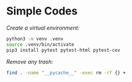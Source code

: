 # Simple Codes

*Create a virtual environment:*

```bash
python3 -m venv .venv
source .venv/bin/activate
pip3 install pytest pytest-html pytest-cov
```

*Remove any trash:*
```bash
find . -name "__pycache__" -exec rm -rf {} +
```
<!-- 
## Calculator

Simple code example used for unit testing in `calculator` folder.

```bash
pip3 install -e .
pytest
pytest --cov=calculator --cov-report=html
``` -->
